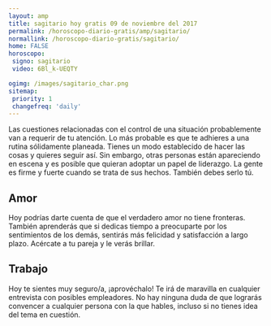 ```yaml
---
layout: amp
title: sagitario hoy gratis 09 de noviembre del 2017 
permalink: /horoscopo-diario-gratis/amp/sagitario/
normallink: /horoscopo-diario-gratis/sagitario/
home: FALSE
horoscopo:
 signo: sagitario
 video: 6Bl_k-UEQTY

ogimg: /images/sagitario_char.png
sitemap:
 priority: 1
 changefreq: 'daily'
---
```



Las cuestiones relacionadas con el control de una situación probablemente van a requerir de tu atención. Lo más probable es que te adhieres a una rutina sólidamente planeada. Tienes un modo establecido de hacer las cosas y quieres seguir así. Sin embargo, otras personas están apareciendo en escena y es posible que quieran adoptar un papel de liderazgo. La gente es firme y fuerte cuando se trata de sus hechos. También debes serlo tú.

## Amor

Hoy podrías darte cuenta de que el verdadero amor no tiene fronteras. También aprenderás que si dedicas tiempo a preocuparte por los sentimientos de los demás, sentirás más felicidad y satisfacción a largo plazo. Acércate a tu pareja y le verás brillar.

## Trabajo

Hoy te sientes muy seguro/a, ¡aprovéchalo! Te irá de maravilla en cualquier entrevista con posibles empleadores. No hay ninguna duda de que lograrás convencer a cualquier persona con la que hables, incluso si no tienes idea del tema en cuestión.